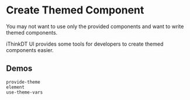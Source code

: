 # Create Themed Component

You may not want to use only the provided components and want to write themed components.

iThinkDT UI provides some tools for developers to create themed components easier.

## Demos

```demo
provide-theme
element
use-theme-vars
```

